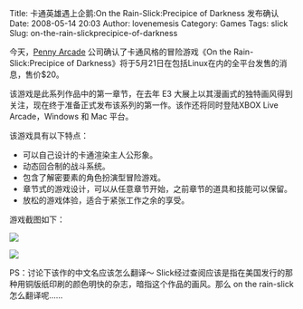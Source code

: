 Title: 卡通英雄遇上企鹅:On the Rain-Slick:Precipice of Darkness 发布确认
Date: 2008-05-14 20:03
Author: lovenemesis
Category: Games
Tags: slick
Slug: on-the-rain-slickprecipice-of-darkness

今天，[Penny Arcade](http://www.penny-arcade.com/)
公司确认了卡通风格的冒险游戏《On the Rain-Slick:Precipice of
Darkness》将于5月21日在包括Linux在内的全平台发售的消息，售价$20。

该游戏是此系列作品中的第一章节，在去年 E3
大展上以其漫画式的独特画风得到关注，现在终于准备正式发布该系列的第一作。该作还将同时登陆XBOX
Live Arcade，Windows 和 Mac 平台。

该游戏具有以下特点：

-   可以自己设计的卡通渲染主人公形象。
-   动态回合制的战斗系统。
-   包含了解密要素的角色扮演型冒险游戏。
-   章节式的游戏设计，可以从任意章节开始，之前章节的道具和技能可以保留。
-   放松的游戏体验，适合于紧张工作之余的享受。

游戏截图如下：

[![](http://i.linuxtoy.org/i/2008/05/combat1-340x212.jpg)](http://i.linuxtoy.org/i/2008/05/combat1.jpg)

[![](http://i.linuxtoy.org/i/2008/05/ss7-340x212.jpg)](http://i.linuxtoy.org/i/2008/05/slick2.jpg)

PS：讨论下该作的中文名应该怎么翻译～
Slick经过查阅应该是指在美国发行的那种用铜版纸印刷的颜色明快的杂志，暗指这个作品的画风。那么
on the rain-slick 怎么翻译呢……
